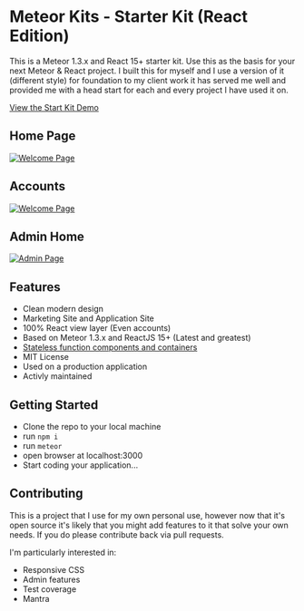 # Meteor Kits - Starter Kit (React Edition)

This is a Meteor 1.3.x and React 15+ starter kit. Use this as the basis for your next Meteor & React project. I built this for myself and I use a version of it (different style) for foundation to my client work it has served me well and provided me with a head start for each and every project I have used it on.  

[View the Start Kit Demo](https://starterkit-react.meteorkits.com/)

## Home Page
[![Welcome Page](https://floydprice.com/wp-content/uploads/2016/03/Screen-Shot-2016-03-09-at-16.41.27-1024x576.png)](https://floydprice.com/blog/introducing-meteor-cast-starter-kit/)

## Accounts
[![Welcome Page](https://floydprice.com/wp-content/uploads/2016/03/Screen-Shot-2016-03-09-at-16.57.43-1024x648.png)](https://floydprice.com/blog/introducing-meteor-cast-starter-kit/)

## Admin Home
[![Admin Page](http://cl.ly/2Y3n3M1w3y2F/download/Image%202016-04-14%20at%201.45.26%20pm.png)](https://floydprice.com/blog/introducing-meteor-cast-starter-kit/)

## Features

* Clean modern design
* Marketing Site and Application Site
* 100% React view layer (Even accounts)
* Based on Meteor 1.3.x and ReactJS 15+ (Latest and greatest)
* [Stateless function components and containers](https://floydprice.com/blog/creating-react-components-meteor-1-3/)
* MIT License
* Used on a production application
* Activly maintained


## Getting Started

- Clone the repo to your local machine
- run <code>npm i</code>
- run <code>meteor</code>
- open browser at localhost:3000
- Start coding your application...

## Contributing

This is a project that I use for my own personal use, however now that it's open source it's likely that you might add features to it that solve your own needs. If you do please contribute back via pull requests.

I'm particularly interested in:

- Responsive CSS
- Admin features
- Test coverage
- Mantra

